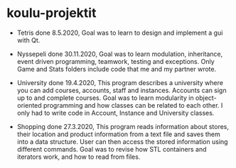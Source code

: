 # koulu-projektit
- Tetris done 8.5.2020,
Goal was to learn to design and implement a gui with Qt.

- Nyssepeli done 30.11.2020,
Goal was to learn modulation, inheritance, event driven programming, teamwork, testing and exceptions.
Only Game and Stats folders include code that me and my partner wrote.

- University done 19.4.2020, This program describes a university where you can add courses, accounts, staff and instances. Accounts can sign up to and complete courses.
Goal was to learn modularity in object-oriented programming and how classes can be related to each other. I only had to write code in Account, Instance and University classes.

- Shopping done 27.3.2020, This program reads information about stores, their location and product information from a text file and saves them into a data structure. User can then access the stored information using different commands.
Goal was to revise how STL containers and iterators work, and how to read from files.
